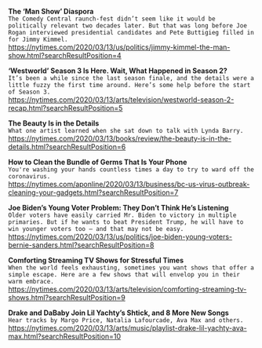 **The ‘Man Show’ Diaspora**\
`The Comedy Central raunch-fest didn’t seem like it would be politically relevant two decades later. But that was long before Joe Rogan interviewed presidential candidates and Pete Buttigieg filled in for Jimmy Kimmel.`\
https://nytimes.com/2020/03/13/us/politics/jimmy-kimmel-the-man-show.html?searchResultPosition=4

**‘Westworld’ Season 3 Is Here. Wait, What Happened in Season 2?**\
`It’s been a while since the last season finale, and the details were a little fuzzy the first time around. Here’s some help before the start of Season 3.`\
https://nytimes.com/2020/03/13/arts/television/westworld-season-2-recap.html?searchResultPosition=5

**The Beauty Is in the Details**\
`What one artist learned when she sat down to talk with Lynda Barry.`\
https://nytimes.com/2020/03/13/books/review/the-beauty-is-in-the-details.html?searchResultPosition=6

**How to Clean the Bundle of Germs That Is Your Phone**\
`You're washing your hands countless times a day to try to ward off the coronavirus.`\
https://nytimes.com/aponline/2020/03/13/business/bc-us-virus-outbreak-cleaning-your-gadgets.html?searchResultPosition=7

**Joe Biden’s Young Voter Problem: They Don’t Think He’s Listening**\
`Older voters have easily carried Mr. Biden to victory in multiple primaries. But if he wants to beat President Trump, he will have to win younger voters too — and that may not be easy.`\
https://nytimes.com/2020/03/13/us/politics/joe-biden-young-voters-bernie-sanders.html?searchResultPosition=8

**Comforting Streaming TV Shows for Stressful Times**\
`When the world feels exhausting, sometimes you want shows that offer a simple escape. Here are a few shows that will envelop you in their warm embrace.`\
https://nytimes.com/2020/03/13/arts/television/comforting-streaming-tv-shows.html?searchResultPosition=9

**Drake and DaBaby Join Lil Yachty’s Shtick, and 8 More New Songs**\
`Hear tracks by Margo Price, Natalia Lafourcade, Ava Max and others.`\
https://nytimes.com/2020/03/13/arts/music/playlist-drake-lil-yachty-ava-max.html?searchResultPosition=10

